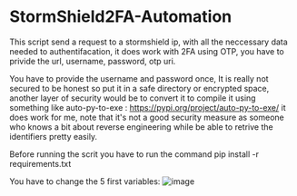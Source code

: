 # StormShield2FA-Automation

This script send a request to a stormshield ip, with all the neccessary data needed to authentifacation, it does work with 2FA using OTP, you have to privide the url, username, password, otp uri.

You have to provide the username and password once, It is really not secured to be honest so put it in a safe directory or encrypted space, another layer of security would be to convert it to compile it using something like auto-py-to-exe : https://pypi.org/project/auto-py-to-exe/ it does work for me, note that it's not a good security measure as someone who knows a bit about reverse engineering while be able to retrive the identifiers pretty easily.

Before running the scrit you have to run the command pip install -r requirements.txt

You have to change the 5 first variables:
![image](https://github.com/SyRoxS1/StormShield2FA-PyAutomation/assets/114361806/1f365f33-b259-4faa-ba64-0b28b170f24b)

